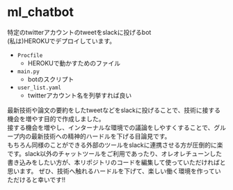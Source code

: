 # ml_chatbot
特定のtwitterアカウントのtweetをslackに投げるbot  
(私は)HEROKUでデプロイしています。

- `Procfile`
  - HEROKUで動かすためのファイル
- `main.py`
  - botのスクリプト
- `user_list.yaml`
  - twitterアカウント名を列挙すれば良い

最新技術や論文の要約をしたtweetなどをslackに投げることで、技術に接する機会を増やす目的で作成しました。  
接する機会を増やし、インターナルな環境での議論をしやすくすることで、グループ内の最新技術への精神的ハードルを下げる目論見です。  
もちろん同様のことができる外部のツールをslackに連携させる方が圧倒的に楽です。slack以外のチャットツールをご利用であったり、オレオレチューンした書き込みをしたい方が、本リポジトリのコードを編集して使っていただければと思います。
ぜひ、技術へ触れるハードルを下げて、楽しい働く環境を作っていただけると幸いです!!
